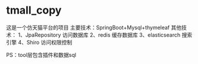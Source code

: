 # tmall_copy
这是一个仿天猫平台的项目
主要技术：SpringBoot+Mysql+thymeleaf
其他技术：
  1、JpaRepository 访问数据库
  2、redis 缓存数据库
  3、elasticsearch 搜索引擎
  4、Shiro 访问权限控制
  
PS：tool层包含插件和数据sql
